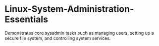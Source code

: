 # Linux-System-Administration-Essentials
Demonstrates core sysadmin tasks such as managing users, setting up a secure file system, and controlling system services.
